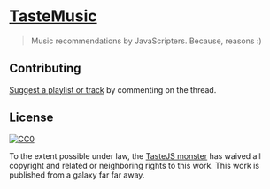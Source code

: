 # [TasteMusic](https://github.com/tastejs/TasteMusic/issues/1)

> Music recommendations by JavaScripters. Because, reasons :)


## Contributing

[Suggest a playlist or track](https://github.com/tastejs/TasteMusic/issues/1) by commenting on the thread.


## License

[![CC0](http://i.creativecommons.org/p/zero/1.0/88x31.png)](http://creativecommons.org/publicdomain/zero/1.0/)

To the extent possible under law, the [TasteJS monster](http://tastejs.com) has waived all copyright and related or neighboring rights to this work. This work is published from a galaxy far far away.
